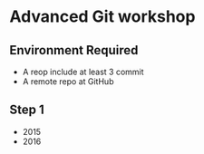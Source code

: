 # Advanced Git workshop

## Environment Required

- A reop include at least 3 commit
- A remote repo at GitHub

## Step 1
- 2015
- 2016
